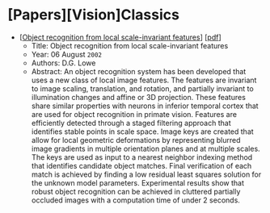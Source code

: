 # [Papers][Vision]Classics

* [[Object recognition from local scale-invariant features](https://ieeexplore.ieee.org/document/790410)]
    [[pdf](https://ieeexplore.ieee.org/stamp/stamp.jsp?tp=&arnumber=790410)]
    * Title: Object recognition from local scale-invariant features
    * Year: 06 August `2002`
    * Authors: D.G. Lowe
    * Abstract: An object recognition system has been developed that uses a new class of local image features. The features are invariant to image scaling, translation, and rotation, and partially invariant to illumination changes and affine or 3D projection. These features share similar properties with neurons in inferior temporal cortex that are used for object recognition in primate vision. Features are efficiently detected through a staged filtering approach that identifies stable points in scale space. Image keys are created that allow for local geometric deformations by representing blurred image gradients in multiple orientation planes and at multiple scales. The keys are used as input to a nearest neighbor indexing method that identifies candidate object matches. Final verification of each match is achieved by finding a low residual least squares solution for the unknown model parameters. Experimental results show that robust object recognition can be achieved in cluttered partially occluded images with a computation time of under 2 seconds.
